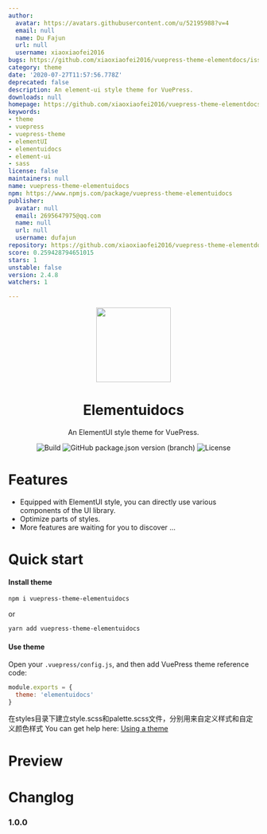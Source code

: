 ```yaml
---
author:
  avatar: https://avatars.githubusercontent.com/u/52195988?v=4
  email: null
  name: Du Fajun
  url: null
  username: xiaoxiaofei2016
bugs: https://github.com/xiaoxiaofei2016/vuepress-theme-elementdocs/issues
category: theme
date: '2020-07-27T11:57:56.778Z'
deprecated: false
description: An element-ui style theme for VuePress.
downloads: null
homepage: https://github.com/xiaoxiaofei2016/vuepress-theme-elementdocs#readme
keywords:
- theme
- vuepress
- vuepress-theme
- elementUI
- elementuidocs
- element-ui
- sass
license: false
maintainers: null
name: vuepress-theme-elementuidocs
npm: https://www.npmjs.com/package/vuepress-theme-elementuidocs
publisher:
  avatar: null
  email: 2695647975@qq.com
  name: null
  url: null
  username: dufajun
repository: https://github.com/xiaoxiaofei2016/vuepress-theme-elementdocs
score: 0.259428794651015
stars: 1
unstable: false
version: 2.4.8
watchers: 1

---
```


<div align="center"><img src="https://t9.baidu.com/it/u=3528916773,3720315611&fm=193" height = "150" /></div>

<h1 align="center">Elementuidocs</h1>

<div align="center">

An ElementUI style theme for VuePress.

</div>

<div align="center">

![Build](https://img.shields.io/badge/build-passing-brightgreen?style=flat-square) ![GitHub package.json version (branch)](https://img.shields.io/github/package-json/v/zpfz/vuepress-theme-antdocs?style=flat-square) ![License](https://img.shields.io/github/license/zpfz/vuepress-theme-antdocs?style=flat-square)

</div>

# Features
- Equipped with ElementUI style, you can directly use various components of the UI library.
- Optimize parts of styles.
- More features are waiting for you to discover ...

# Quick start

#### Install theme

```sh
npm i vuepress-theme-elementuidocs
```
or
```sh
yarn add vuepress-theme-elementuidocs
```

#### Use theme  

Open your `.vuepress/config.js`, and then add VuePress theme reference code:
```js
module.exports = {
  theme: 'elementuidocs'
}
```
在styles目录下建立style.scss和palette.scss文件，分别用来自定义样式和自定义颜色样式
You can get help here: [Using a theme](https://vuepress.vuejs.org/theme/using-a-theme.html#theme-shorthand)

# Preview

<!-- <p align="center"><img src="https://s2.ax1x.com/2020/02/28/3B3lOf.png"/></p> -->

# Changlog

### 1.0.0

